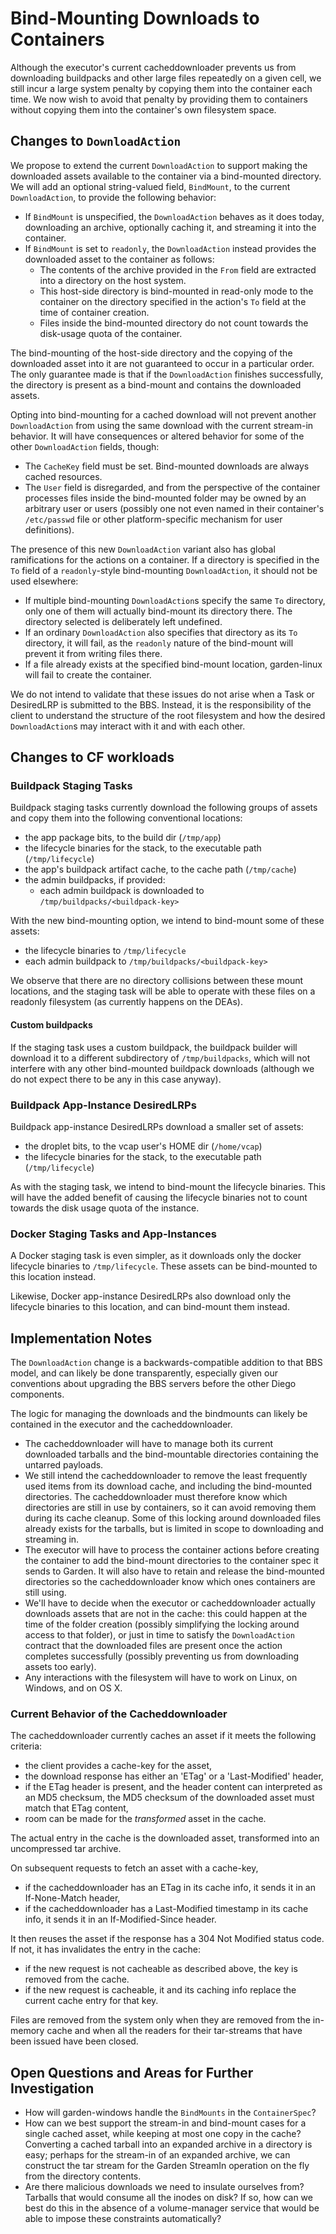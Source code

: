 # Bind-Mounting Downloads to Containers

Although the executor's current cacheddownloader prevents us from downloading buildpacks and other large files repeatedly on a given cell, we still incur a large system penalty by copying them into the container each time. We now wish to avoid that penalty by providing them to containers without copying them into the container's own filesystem space. 


## Changes to `DownloadAction`

We propose to extend the current `DownloadAction` to support making the downloaded assets available to the container via a bind-mounted directory. We will add an optional string-valued field, `BindMount`, to the current `DownloadAction`, to provide the following behavior:

- If `BindMount` is unspecified, the `DownloadAction` behaves as it does today, downloading an archive, optionally caching it, and streaming it into the container.
- If `BindMount` is set to `readonly`, the `DownloadAction` instead provides the downloaded asset to the container as follows:
	- The contents of the archive provided in the `From` field are extracted into a directory on the host system.
	- This host-side directory is bind-mounted in read-only mode to the container on the directory specified in the action's `To` field at the time of container creation.
	- Files inside the bind-mounted directory do not count towards the disk-usage quota of the container.

The bind-mounting of the host-side directory and the copying of the downloaded asset into it are not guaranteed to occur in a particular order. The only guarantee made is that if the `DownloadAction` finishes successfully, the directory is present as a bind-mount and contains the downloaded assets.

Opting into bind-mounting for a cached download will not prevent another `DownloadAction` from using the same download with the current stream-in behavior. It will have consequences or altered behavior for some of the other `DownloadAction` fields, though:

- The `CacheKey` field must be set. Bind-mounted downloads are always cached resources.
- The `User` field is disregarded, and from the perspective of the container processes files inside the bind-mounted folder may be owned by an arbitrary user or users (possibly one not even named in their container's `/etc/passwd` file or other platform-specific mechanism for user definitions).

The presence of this new `DownloadAction` variant also has global ramifications for the actions on a container. If a directory is specified in the `To` field of a `readonly`-style bind-mounting `DownloadAction`, it should not be used elsewhere:

- If multiple bind-mounting `DownloadAction`s specify the same `To` directory, only one of them will actually bind-mount its directory there. The directory selected is deliberately left undefined.
- If an ordinary `DownloadAction` also specifies that directory as its `To` directory, it will fail, as the `readonly` nature of the bind-mount will prevent it from writing files there.
- If a file already exists at the specified bind-mount location, garden-linux will fail to create the container.

We do not intend to validate that these issues do not arise when a Task or DesiredLRP is submitted to the BBS. Instead, it is the responsibility of the client to understand the structure of the root filesystem and how the desired `DownloadAction`s may interact with it and with each other.



## Changes to CF workloads

### Buildpack Staging Tasks

Buildpack staging tasks currently download the following groups of assets and copy them into the following conventional locations:

- the app package bits, to the build dir (`/tmp/app`)
- the lifecycle binaries for the stack, to the executable path (`/tmp/lifecycle`)
- the app's buildpack artifact cache, to the cache path (`/tmp/cache`)
- the admin buildpacks, if provided:
	- each admin buildpack is downloaded to `/tmp/buildpacks/<buildpack-key>`

With the new bind-mounting option, we intend to bind-mount some of these assets:

- the lifecycle binaries to `/tmp/lifecycle`
- each admin buildpack to `/tmp/buildpacks/<buildpack-key>`

We observe that there are no directory collisions between these mount locations, and the staging task will be able to operate with these files on a readonly filesystem (as currently happens on the DEAs).


#### Custom buildpacks

If the staging task uses a custom buildpack, the buildpack builder will download it to a different subdirectory of `/tmp/buildpacks`, which will not interfere with any other bind-mounted buildpack downloads (although we do not expect there to be any in this case anyway).


### Buildpack App-Instance DesiredLRPs

Buildpack app-instance DesiredLRPs download a smaller set of assets:

- the droplet bits, to the vcap user's HOME dir (`/home/vcap`)
- the lifecycle binaries for the stack, to the executable path (`/tmp/lifecycle`)

As with the staging task, we intend to bind-mount the lifecycle binaries. This will have the added benefit of causing the lifecycle binaries not to count towards the disk usage quota of the instance.


### Docker Staging Tasks and App-Instances

A Docker staging task is even simpler, as it downloads only the docker lifecycle binaries to `/tmp/lifecycle`. These assets can be bind-mounted to this location instead.

Likewise, Docker app-instance DesiredLRPs also download only the lifecycle binaries to this location, and can bind-mount them instead.


## Implementation Notes

The `DownloadAction` change is a backwards-compatible addition to that BBS model, and can likely be done transparently, especially given our conventions about upgrading the BBS servers before the other Diego components.

The logic for managing the downloads and the bindmounts can likely be contained in the executor and the cacheddownloader.

- The cacheddownloader will have to manage both its current downloaded tarballs and the bind-mountable directories containing the untarred payloads.
- We still intend the cacheddownloader to remove the least frequently used items from its download cache, and including the bind-mounted directories. The cacheddownloader must therefore know which directories are still in use by containers, so it can avoid removing them during its cache cleanup. Some of this locking around downloaded files already exists for the tarballs, but is limited in scope to downloading and streaming in.
- The executor will have to process the container actions before creating the container to add the bind-mount directories to the container spec it sends to Garden. It will also have to retain and release the bind-mounted directories so the cacheddownloader know which ones containers are still using.
- We'll have to decide when the executor or cacheddownloader actually downloads assets that are not in the cache: this could happen at the time of the folder creation (possibly simplifying the locking around access to that folder), or just in time to satisfy the `DownloadAction` contract that the downloaded files are present once the action completes successfully (possibly preventing us from downloading assets too early).
- Any interactions with the filesystem will have to work on Linux, on Windows, and on OS X.


### Current Behavior of the Cacheddownloader

The cacheddownloader currently caches an asset if it meets the following criteria:

- the client provides a cache-key for the asset,
- the download response has either an 'ETag' or a 'Last-Modified' header,
- if the ETag header is present, and the header content can interpreted as an MD5 checksum, the MD5 checksum of the downloaded asset must match that ETag content,
- room can be made for the *transformed* asset in the cache.

The actual entry in the cache is the downloaded asset, transformed into an uncompressed tar archive.

On subsequent requests to fetch an asset with a cache-key,

- if the cacheddownloader has an ETag in its cache info, it sends it in an If-None-Match header,
- if the cacheddownloader has a Last-Modified timestamp in its cache info, it sends it in an If-Modified-Since header.

It then reuses the asset if the response has a 304 Not Modified status code. If not, it has invalidates the entry in the cache:

- if the new request is not cacheable as described above, the key is removed from the cache.
- if the new request is cacheable, it and its caching info replace the current cache entry for that key.

Files are removed from the system only when they are removed from the in-memory cache and when all the readers for their tar-streams that have been issued have been closed.


## Open Questions and Areas for Further Investigation

- How will garden-windows handle the `BindMounts` in the `ContainerSpec`?
- How can we best support the stream-in and bind-mount cases for a single cached asset, while keeping at most one copy in the cache? Converting a cached tarball into an expanded archive in a directory is easy; perhaps for the stream-in of an expanded archive, we can construct the tar stream for the Garden StreamIn operation on the fly from the directory contents.
- Are there malicious downloads we need to insulate ourselves from? Tarballs that would consume all the inodes on disk? If so, how can we best do this in the absence of a volume-manager service that would be able to impose these constraints automatically?

